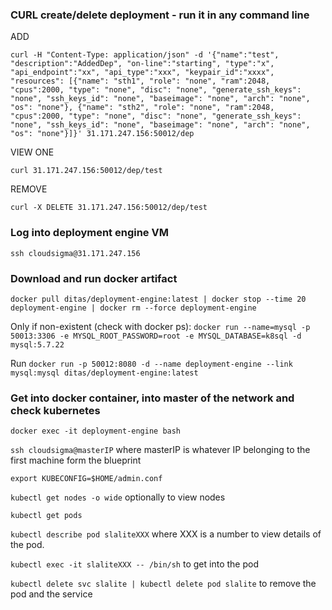 ### CURL create/delete deployment - run it in any command line
ADD

`curl -H "Content-Type: application/json" -d '{"name":"test", "description":"AddedDep", "on-line":"starting", "type":"x", "api_endpoint":"xx", "api_type":"xxx", "keypair_id":"xxxx", "resources": [{"name": "sth1", "role": "none", "ram":2048, "cpus":2000, "type": "none", "disc": "none", "generate_ssh_keys": "none", "ssh_keys_id": "none", "baseimage": "none", "arch": "none", "os": "none"}, {"name": "sth2", "role": "none", "ram":2048, "cpus":2000, "type": "none", "disc": "none", "generate_ssh_keys": "none", "ssh_keys_id": "none", "baseimage": "none", "arch": "none", "os": "none"}]}' 31.171.247.156:50012/dep`

VIEW ONE 

`curl 31.171.247.156:50012/dep/test`

REMOVE

`curl -X DELETE 31.171.247.156:50012/dep/test`
### Log into deployment engine VM

`ssh cloudsigma@31.171.247.156`

### Download and run docker artifact

`docker pull ditas/deployment-engine:latest | docker stop --time 20 deployment-engine | docker rm --force deployment-engine`

Only if non-existent (check with docker ps):
`docker run --name=mysql -p 50013:3306 -e MYSQL_ROOT_PASSWORD=root -e MYSQL_DATABASE=k8sql -d mysql:5.7.22`

Run
`docker run -p 50012:8080 -d --name deployment-engine --link mysql:mysql ditas/deployment-engine:latest`

### Get into docker container, into master of the network and check kubernetes

`docker exec -it deployment-engine bash`

`ssh cloudsigma@masterIP` where masterIP is whatever IP belonging to the first machine form the blueprint

`export KUBECONFIG=$HOME/admin.conf`

`kubectl get nodes -o wide` optionally to view nodes

`kubectl get pods`

`kubectl describe pod slaliteXXX` where XXX is a number to view details of the pod.

`kubectl exec -it slaliteXXX -- /bin/sh` to get into the pod

`kubectl delete svc slalite | kubectl delete pod slalite` to remove the pod and the service



